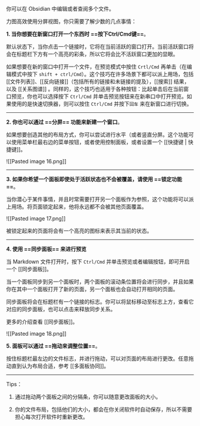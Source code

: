 你可以在 Obsidian 中编辑或者查阅多个文件。

力图高效使用分屏视图，你只需要了解少数的几点事情：

**1. 当你想要在新窗口打开一个东西时 ==按下Ctrl/Cmd键==**。

默认状态下，当你点击一个链接时，它将在当前活跃的窗口打开。当前活跃窗口将会在标题栏下方有一个高亮的彩条，所以它将会比不活跃窗口更加的显眼。

如果想要在新的窗口中打开一个文件，在预览模式中按住 `Crtl/Cmd` 再单击（在编辑模式中按下 `shift + ctrl/Cmd`）。这个技巧在许多场景下都可以派上用场，包括 [[文件列表]]、[[反向链接]]（包括所有的链接和未链接的提及），[[搜索]] 结果，以及 [[关系图谱]] 。同样的，这个技巧也适用于各种按钮：比起单击后在当前窗口预览，你也可以选择按下 `Ctrl/Cmd` 并单击预览按钮来在新串口中打开预览。如果使用的是快速切换器，则可以按住 `Ctrl/Cmd` 并按下`回车` 来在新窗口进行切换。

---

**2. 你也可以通过 ==分屏== 功能来新建一个窗口**。

如果想要创造其他的布局方式，你可以尝试进行水平（或者竖直分屏。这个功能可以使用菜单栏最右边的菜单按钮，或者使用控制面板，或者设置一个 [[快捷键 | 快捷键]]。

![[Pasted image 16.png]]

---

**3. 如果你希望一个面板即使处于活跃状态也不会被覆盖，请使用 ==锁定功能==**。

当你潜心于某件事情，并且时常需要打开另一个面板作为参照，这个功能将可以派上用场。将页面锁定起来，他将永远都不会被其他页面覆盖。

![[Pasted image 17.png]]

被锁定起来的页面将会有一个高亮的图标来表示其当前的状态。

---

**4. 使用 ==同步面板== 来进行预览**

当 Markdown 文件打开时，按下  `Ctrl/Cmd` 并单击预览或者编辑按钮，即可开启一个 [[同步面板]]。

当一个面板同步到另一个面板时，两个面板的滚动条位置将会进行同步，并且如果你在其中一个面板打开了新的页面，另一个面板也会自动打开相同的页面。

同步面板将会在标题栏有一个链接的标志。你可以将鼠标移动至标志上方，查看它对应的同步面板，也可以点击来释放同步关系。

更多的介绍查看 [[同步面板]]。

![[Pasted image 18.png]]

**5. 面板可以通过 ==拖动来调整位置==**。

按住标题栏最左边的文件标志，并进行拖动，可以对页面的布局进行更改。任意拖动直到认为布局合适，参考 [[多面板协同]]。

---

Tips：

1. 通过拖动两个面板之间的分隔条，你可以随意更改面板的大小。

2. 你的文件布局，包括他们的大小，都会在你关闭软件时自动保存，所以不需要担心每次打开软件时重新更改。
